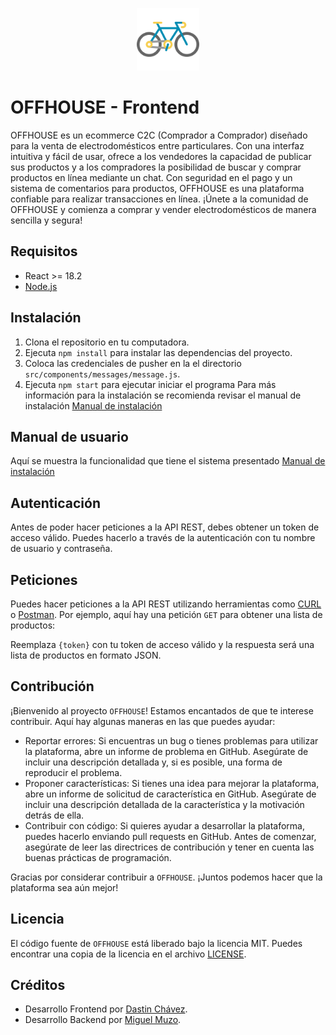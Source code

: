 <p align="center"><a href="https://offhouse.vercel.app" target="_blank"><img src="https://github.com/Miguel-EMC/CiclistasFinal/blob/master/app/src/main/res/drawable/logo.png" width="100" alt="Laravel Logo"></a></p>

# OFFHOUSE - Frontend

OFFHOUSE es un ecommerce C2C (Comprador a Comprador) diseñado para la venta de electrodomésticos entre particulares. Con una interfaz intuitiva y fácil de usar, ofrece a los vendedores la capacidad de publicar sus productos y a los compradores la posibilidad de buscar y comprar productos en línea mediante un chat. Con seguridad en el pago y un sistema de comentarios para productos, OFFHOUSE es una plataforma confiable para realizar transacciones en línea. ¡Únete a la comunidad de OFFHOUSE y comienza a comprar y vender electrodomésticos de manera sencilla y segura!
## Requisitos

- React >= 18.2
- [Node.js](https://nodejs.org/en/)

## Instalación

1. Clona el repositorio en tu computadora.
2. Ejecuta `npm install` para instalar las dependencias del proyecto.
4. Coloca las credenciales de pusher en la el directorio `src/components/messages/message.js`.
5. Ejecuta `npm start` para ejecutar iniciar el programa
Para más información para la instalación se recomienda revisar el manual de instalación [Manual de instalación](https://epnecuador-my.sharepoint.com/:w:/g/personal/dastin_chavez_epn_edu_ec/EQ1mqrGnlOtOv0dHheD8mQ4BLGd7tTpr16c5tclz-lMNjw?e=Tcnu2p)


## Manual de usuario
Aquí se muestra la funcionalidad que tiene el sistema presentado
[Manual de instalación](https://www.youtube.com/watch?v=h8H4d59ng8E)


## Autenticación

Antes de poder hacer peticiones a la API REST, debes obtener un token de acceso válido. Puedes hacerlo a través de la autenticación con tu nombre de usuario y contraseña.

## Peticiones

Puedes hacer peticiones a la API REST utilizando herramientas como [CURL](https://curl.haxx.se/) o [Postman](https://www.postman.com/). Por ejemplo, aquí hay una petición `GET` para obtener una lista de productos:

Reemplaza `{token}` con tu token de acceso válido y la respuesta será una lista de productos en formato JSON.



## Contribución

¡Bienvenido al proyecto `OFFHOUSE`! Estamos encantados de que te interese contribuir. Aquí hay algunas maneras en las que puedes ayudar:

- Reportar errores: Si encuentras un bug o tienes problemas para utilizar la plataforma, abre un informe de problema en GitHub. Asegúrate de incluir una descripción detallada y, si es posible, una forma de reproducir el problema.
- Proponer características: Si tienes una idea para mejorar la plataforma, abre un informe de solicitud de característica en GitHub. Asegúrate de incluir una descripción detallada de la característica y la motivación detrás de ella.
- Contribuir con código: Si quieres ayudar a desarrollar la plataforma, puedes hacerlo enviando pull requests en GitHub. Antes de comenzar, asegúrate de leer las directrices de contribución y tener en cuenta las buenas prácticas de programación.

Gracias por considerar contribuir a `OFFHOUSE`. ¡Juntos podemos hacer que la plataforma sea aún mejor!

## Licencia

El código fuente de `OFFHOUSE` está liberado bajo la licencia MIT. Puedes encontrar una copia de la licencia en el archivo [LICENSE](LICENSE).

## Créditos

- Desarrollo Frontend por [Dastin Chávez](https://github.com/Dustinouwu).
- Desarrollo Backend por [Miguel Muzo](https://github.com/Miguel-EMC).
